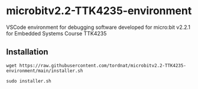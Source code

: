 # microbitv2.2-TTK4235-environment
VSCode environment for debugging software developed for micro:bit v2.2.1 for Embedded Systems Course TTK4235

## Installation

```
wget https://raw.githubusercontent.com/tordnat/microbitv2.2-TTK4235-environment/main/installer.sh
```

```
sudo installer.sh
```